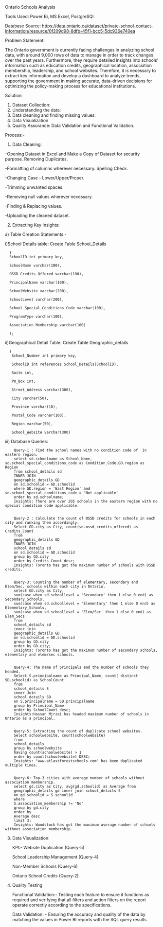 Ontario Schools Analysis

Tools Used: Power Bi, MS Excel, PostgreSQl

Database Source: https://data.ontario.ca/dataset/private-school-contact-information/resource/0f209d98-8dfb-45f1-bcc5-5dc936e740ea

Problem Statement:

The Ontario government is currently facing challenges in analyzing school data, with around 9,000 rows of data to manage in order to track changes over the past years. Furthermore, they require detailed insights into schools' information such as education credits, geographical location, association membership, leadership, and school websites. Therefore, it is necessary to extract key information and develop a dashboard to analyze trends, supporting the government in making accurate, data-driven decisions for optimizing the policy-making process for educational institutions.

Solution:

1) Dataset Collection:
2) Understanding the data:
3) Data cleaning and finding missing values:
4) Data Visualization
5) Quality Assurance: Data Validation and Functional Validation.


Process:-

1) Data Cleaning: 

-Opening Dataset in Excel and Make a Copy of Dataset for security purpose.
 Removing Duplicates.

-Formatting of columns wherever necessary.
 Spelling Check.

-Changing Case - Lower/Upper/Proper.

-Trimming unwanted spaces.

-Removing null values wherever necessary.

-Finding & Replacing values.

-Uploading the cleaned dataset.

2) Extracting Key Insights:


a) Table Creation Statements:-

   i)School Details table:
      Create Table School_Details
      
      (
      SchoolID int primary key,
      
      SchoolName varchar(100),
      
      OSSD_Credits_Offered varchar(100),
      
      PrincipalName varchar(100),
      
      SchoolWebsite varchar(200),
      
      SchoolLevel varchar(200),
      
      School_Special_Conditions_Code varchar(100),
      
      ProgramType varchar(100),
      
      Association_Membership varchar(100)
      
      ); 
 
   ii)Geographical Detail Table:
      Create Table Geographic_details
      
      (
       School_Number int primary key,
       
       SchoolID int references School_Details(SchoolID),
       
       Suite int,
       
       PO_Box int,
       
       Street_Address varchar(300),
       
       City varchar(50), 
       
       Province varchar(10),
       
       Postal_Code varchar(100),
       
       Region varchar(50),
       
       School_Website varchar(300)

  iii) Database Queries:

        Query-1 : Find the school names with no condition code of  in eastern region.
        select sd.schoolname as School_Name, sd.school_special_conditions_code as Condition_Code,GD.region as Region
        from school_details sd 
        INNER JOIN 
        geographic_details GD
        on sd.schoolid = GD.schoolid
        where GD.region = 'East Region' and sd.school_special_conditions_code = 'Not applicable'
        order by sd.schoolname;
        Insights: There are over 205 schools in the eastern region with no special condition code applicable.


        Query-2 : Calculate the count of OSSD credits for schools in each city and ranking them accordingly.
        Select GD.city as City, count(sd.ossd_credits_offered) as Credits_Count 
        from 
        geographic_details GD
        INNER JOIN
        school_details sd
        on sd.schoolid = GD.schoolid
        group by GD.city
        order by Credits_Count desc;
        Insights: Toronto has got the maximum number of schools with OSSD credits. 
        
        
        Query-3: Counting the number of elementary, secondary and Elem/Sec. schools within each city in Ontario.
        select GD.city as City, 
        sum(case when sd.schoollevel = 'Secondary' then 1 else 0 end) as Secondary_Schools,
        sum(case when sd.schoollevel = 'Elementary' then 1 else 0 end) as Elementary_Schools,
        sum(case when sd.schoollevel = 'Elem/Sec' then 1 else 0 end) as Elem_Secs
        from 
        school_details sd
        inner join
        geographic_details GD
        on sd.schoolid = GD.schoolid
        group by GD.city
        order by GD.city;
        Insights: Toronto has got the maximum number of secondary schools, elementary and elem/sec schools. 
        
        
        Query-4: The name of principals and the number of schools they headed.
        Select S.principalname as Principal_Name, count( distinct SD.schoolid) as SchoolCount 
        from 
        school_details S
        inner Join
        school_details SD
        on S.principalname = SD.principalname
        group by Principal_Name
        order by SchoolCount desc;
        Insights:Hassan Mirzai has headed maximum number of schools in Ontario as a principal.  
        
        
        Query-5: Extracting the count of duplicate school websites.
        Select schoolwebsite, count(schoolwebsite) 
        from 
        school_details 
        group by schoolwebsite
        having count(schoolwebsite) > 1
        order by count(schoolwebsite) DESC;
        Insights: "www.atlastforestschools.com" has been duplicated multiple times.
        
        
        Query-6: Top-3 cities with average number of schools without association membership. 
        select gd.city as City, avg(gd.schoolid) as Average from 
        geographic_details gd inner join school_details S
        on gd.schoolid = S.schoolid
        where
        S.association_membership != 'No'
        group by gd.city
        order by 
        Average desc
        limit 3;
        Insights: Woodstock has got the maximum average number of schools without association membership.
        

3) Data Visualization:

   KPI:-
    Website Duplication (Query-5)

    School Leadership Management (Query-4)

    Non-Member Schools  (Query-6)

    Ontario School Credits (Query-2)

5) Quality Testing

    Functional Validation:-
    Testing each feature to ensure it functions as required and verifying that all filters and action filters on the report operate correctly according to the 
    specifications. 
    
    Data Validation: -
    Ensuring the accuracy and quality of the data by matching the values in Power BI reports with the SQL query results.  


